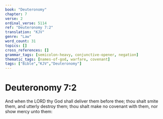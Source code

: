 ```yaml
---
book: "Deuteronomy"
chapter: 7
verse: 2
ordinal_verse: 5114
ref: "Deuteronomy 7:2"
translation: "KJV"
genre: "Law"
word_count: 31
topics: []
cross_references: []
grammar_tags: [semicolon-heavy, conjunctive-opener, negation]
thematic_tags: [names-of-god, warfare, covenant]
tags: ["Bible","KJV","Deuteronomy"]
---
```


# Deuteronomy 7:2

And when the LORD thy God shall deliver them before thee; thou shalt smite them, and utterly destroy them; thou shalt make no covenant with them, nor show mercy unto them:
